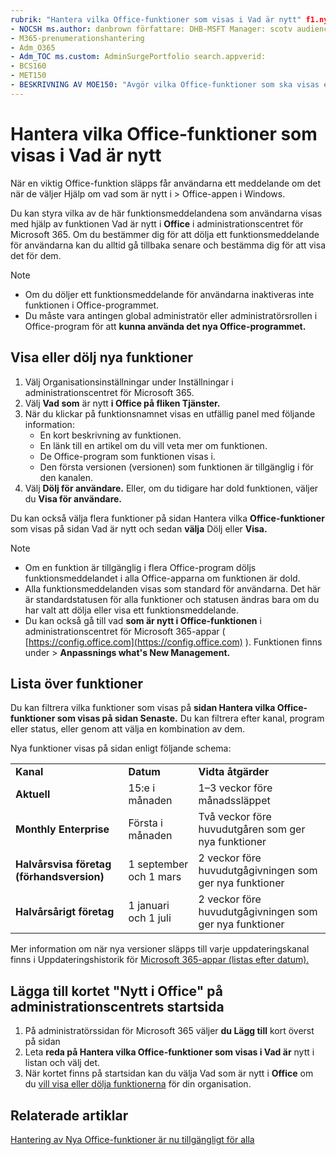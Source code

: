 ```yaml
---
rubrik: "Hantera vilka Office-funktioner som visas i Vad är nytt" f1.nyckelord:
- NOCSH ms.author: danbrown författare: DHB-MSFT Manager: scotv audience: Admin ms.topic: article ms.service: o365-administration localization_priority: Normal ms.collection:
- M365-prenumerationshantering
- Adm_O365
- Adm_TOC ms.custom: AdminSurgePortfolio search.appverid:
- BCS160
- MET150
- BESKRIVNING AV MOE150: "Avgör vilka Office-funktioner som ska visas eller döljas när en användare väljer Hjälp > Vad är nytt i Office-appen i Windows med hjälp av funktionen "Vad är nytt i Office" i administrationscentret för Microsoft 365."
---
```


# <a name="manage-which-office-features-appear-in-whats-new"></a>Hantera vilka Office-funktioner som visas i Vad är nytt

När en viktig Office-funktion släpps får användarna ett meddelande om det när de väljer Hjälp om vad som är nytt i  >   Office-appen i Windows.

Du kan styra vilka av de här funktionsmeddelandena som användarna visas med hjälp av funktionen Vad är nytt i **Office** i administrationscentret för Microsoft 365. Om du bestämmer dig för att dölja ett funktionsmeddelande för användarna kan du alltid gå tillbaka senare och bestämma dig för att visa det för dem.

> [!NOTE]
> - Om du döljer ett funktionsmeddelande för användarna inaktiveras inte funktionen i Office-programmet.
> - Du måste vara antingen global administratör eller administratörsrollen i Office-program för att **kunna använda det nya Office-programmet.**

## <a name="show-or-hide-new-features"></a>Visa eller dölj nya funktioner 

1. Välj Organisationsinställningar under Inställningar i administrationscentret för Microsoft 365. 
2. Välj **Vad som** är nytt **i Office på fliken Tjänster.**
3. När du klickar på funktionsnamnet visas en utfällig panel med följande information:
     - En kort beskrivning av funktionen.
     - En länk till en artikel om du vill veta mer om funktionen.
     - De Office-program som funktionen visas i.
     - Den första versionen (versionen) som funktionen är tillgänglig i för den kanalen.
4. Välj **Dölj för användare.** Eller, om du tidigare har dold funktionen, väljer du **Visa för användare.**

Du kan också välja flera funktioner på sidan Hantera vilka **Office-funktioner** som visas på sidan Vad är nytt och sedan **välja** Dölj eller **Visa.**

> [!NOTE]
> - Om en funktion är tillgänglig i flera  Office-program döljs funktionsmeddelandet i alla Office-apparna om funktionen är dold.
> - Alla funktionsmeddelanden visas som standard för användarna. Det här är standardstatusen för alla funktioner och statusen ändras bara om du har valt att dölja eller visa ett funktionsmeddelande.
> - Du kan också gå till vad **som är nytt i Office-funktionen** i administrationscentret för Microsoft 365-appar ( [https://config.office.com](https://config.office.com) ). Funktionen finns under   >  **Anpassnings what's New Management.**

## <a name="list-of-features"></a>Lista över funktioner

Du kan filtrera vilka funktioner som visas på **sidan Hantera vilka Office-funktioner som visas på sidan Senaste.** Du kan filtrera efter kanal, program eller status, eller genom att välja en kombination av dem.

Nya funktioner visas på sidan enligt följande schema:

||||
|:-----|:-----|:-----|
|**Kanal** <br/> |**Datum** <br/> |**Vidta åtgärder** <br/> |
|**Aktuell** <br/> |15:e i månaden  <br/> |1–3 veckor före månadssläppet <br/> |
|**Monthly Enterprise** <br/> |Första i månaden  <br/> |Två veckor före huvudutgåren som ger nya funktioner |
|**Halvårsvisa företag (förhandsversion)** <br/> |1 september och 1 mars <br/> | 2 veckor före huvudutgågivningen som ger nya funktioner|
|**Halvårsårigt företag** <br/> |1 januari och 1 juli <br/> | 2 veckor före huvudutgågivningen som ger nya funktioner<br/> |

Mer information om när nya versioner släpps till varje uppdateringskanal finns i Uppdateringshistorik för [Microsoft 365-appar (listas efter datum).](https://docs.microsoft.com/officeupdates/update-history-microsoft365-apps-by-date)

## <a name="add-the-whats-new-in-office-card-to-the-admin-center-home-page"></a>Lägga till kortet "Nytt i Office" på administrationscentrets startsida

1. På administratörssidan för Microsoft 365 väljer **du Lägg till** kort överst på sidan
2. Leta **reda på Hantera vilka Office-funktioner som visas i Vad är** nytt i listan och välj det.
3. När kortet finns på startsidan kan du välja Vad som är nytt i **Office** om du [vill visa eller dölja funktionerna](#show-or-hide-new-features) för din organisation.


## <a name="related-articles"></a>Relaterade artiklar

[Hantering av Nya Office-funktioner är nu tillgängligt för alla](https://techcommunity.microsoft.com/t5/microsoft-365-blog/office-what-s-new-management-is-now-generally-available/ba-p/1179954)